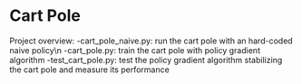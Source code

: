 # Cart Pole

Project overview:
-cart_pole_naive.py: run the cart pole with an hard-coded naive policy\n
-cart_pole.py: train the cart pole with policy gradient algorithm
-test_cart_pole.py: test the policy gradient algorithm stabilizing the cart pole and measure its performance
 
